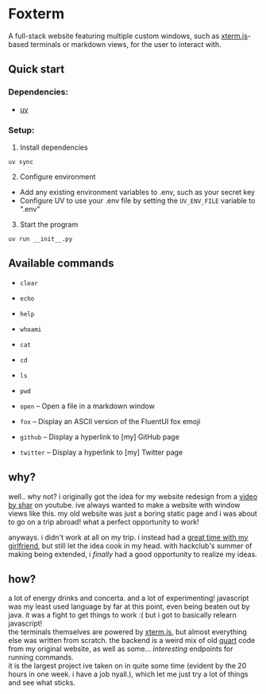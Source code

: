 # Foxterm

A full-stack website featuring multiple custom windows, such as [xterm.js](https://xtermjs.org/)-based terminals or markdown views, for the user to interact with.

## Quick start

### Dependencies:  

 - [uv](https://docs.astral.sh/uv/getting-started/installation/)  

### Setup:

1. Install dependencies  

```shell
uv sync
```

2. Configure environment
- Add any existing environment variables to .env, such as your secret key
- Configure UV to use your .env file by setting the `UV_ENV_FILE` variable to ".env"

3. Start the program
```shell
uv run __init__.py
```

## Available commands
 - `clear`
 - `echo` 
 - `help` 
 - `whoami`

 - `cat`
 - `cd`
 - `ls`
 - `pwd`
 - `open` – Open a file in a markdown window

 - `fox` – Display an ASCII version of the FluentUI fox emoji

 - `github` – Display a hyperlink to [my] GitHub page
 - `twitter` – Display a hyperlink to [my] Twitter page

## why?
well.. why not?
i originally got the idea for my website redesign from a [video by shar](https://www.youtube.com/watch?v=_tWh4cYCTv0) on youtube. ive always wanted to make a website with window views like this. my old website was just a boring static page and i was about to go on a trip abroad! what a perfect opportunity to work!

anyways. i didn't work at all on my trip. i instead had a [great time with my girlfriend](https://www.instagram.com/p/DNp4MfZtyuM/), but still let the idea cook in my head. with hackclub's summer of making being extended, i _finally_ had a good opportunity to realize my ideas.

## how?
a lot of energy drinks and concerta. and a lot of experimenting! 
javascript was my least used language by far at this point, even being beaten out by java. it was a fight to get things to work :( but i got to basically relearn javascript!  
the terminals themselves are powered by [xterm.js](https://xtermjs.org/), but almost everything else was written from scratch. the backend is a weird mix of old [quart](https://github.com/pallets/quart) code from my original website, as well as some... _interesting_ endpoints for running commands.  
it is the largest project ive taken on in quite some time (evident by the 20 hours in one week. i have a job nyall.), which let me just try a lot of things and see what sticks.